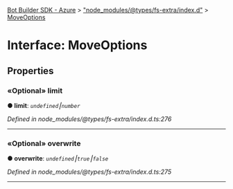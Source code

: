 [Bot Builder SDK - Azure](../README.md) > ["node_modules/@types/fs-extra/index.d"](../modules/_node_modules__types_fs_extra_index_d_.md) > [MoveOptions](../interfaces/_node_modules__types_fs_extra_index_d_.moveoptions.md)



# Interface: MoveOptions


## Properties
<a id="limit"></a>

### «Optional» limit

**●  limit**:  *`undefined`⎮`number`* 

*Defined in node_modules/@types/fs-extra/index.d.ts:276*





___

<a id="overwrite"></a>

### «Optional» overwrite

**●  overwrite**:  *`undefined`⎮`true`⎮`false`* 

*Defined in node_modules/@types/fs-extra/index.d.ts:275*





___


